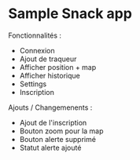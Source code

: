 # Sample Snack app

Fonctionnalités :
- Connexion
- Ajout de traqueur
- Afficher position + map
- Afficher historique
- Settings
- Inscription

Ajouts / Changemenents :

+ Ajout de l'inscription
+ Bouton zoom pour la map
+ Bouton alerte supprimé
+ Statut alerte ajouté

